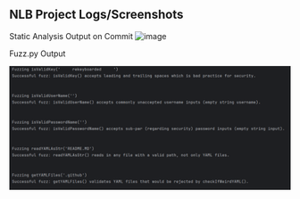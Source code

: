 ## NLB Project Logs/Screenshots
Static Analysis Output on Commit
![image](https://github.com/babrier/NLB-SQA2023-AUBURN/assets/130389626/e73617c9-ab1e-427c-8f8a-78626a416e61)


Fuzz.py Output

![Fuzzing Image](Logging-Images/FuzzingScreenshot.png)

